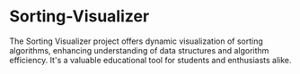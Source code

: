 # Sorting-Visualizer
The Sorting Visualizer project offers dynamic visualization of sorting algorithms, enhancing understanding of data structures and algorithm efficiency. It's a valuable educational tool for students and enthusiasts alike. 
